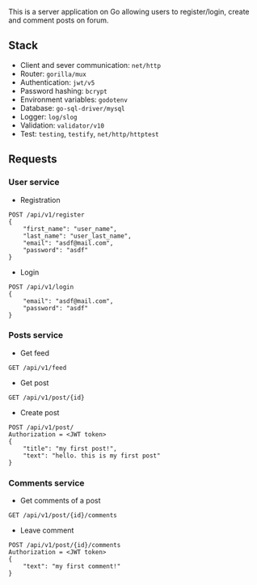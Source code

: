 This is a server application on Go allowing users to register/login, create and comment posts on forum.

## Stack
- Client and sever communication: `net/http`
- Router: `gorilla/mux`
- Authentication: `jwt/v5`
- Password hashing: `bcrypt`
- Environment variables: `godotenv`
- Database: `go-sql-driver/mysql`
- Logger: `log/slog`
- Validation: `validator/v10`
- Test: `testing`, `testify`, `net/http/httptest`

## Requests
### User service
- Registration
```
POST /api/v1/register 
{
    "first_name": "user_name",
    "last_name": "user_last_name",
    "email": "asdf@mail.com",
    "password": "asdf"
}
```
- Login
```
POST /api/v1/login 
{
    "email": "asdf@mail.com",
    "password": "asdf"
}
```
### Posts service
- Get feed
```
GET /api/v1/feed
```
- Get post
```
GET /api/v1/post/{id}
```
- Create post
```
POST /api/v1/post/
Authorization = <JWT token>
{
	"title": "my first post!",
	"text": "hello. this is my first post"
}
```
### Comments service
- Get comments of a post
```
GET /api/v1/post/{id}/comments
```
- Leave comment
```
POST /api/v1/post/{id}/comments
Authorization = <JWT token>
{
	"text": "my first comment!"
}
```
